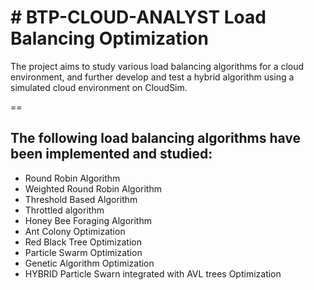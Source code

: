 # # BTP-CLOUD-ANALYST **Load Balancing Optimization**

The project aims to study various load balancing algorithms for a cloud environment, and further develop and test a hybrid algorithm using a simulated cloud environment on CloudSim.

==
## The following load balancing algorithms have been implemented and studied:
- Round Robin Algorithm
- Weighted Round Robin Algorithm
- Threshold Based Algorithm
- Throttled algorithm
- Honey Bee Foraging Algorithm
- Ant Colony Optimization
- Red Black Tree Optimization
- Particle Swarm Optimization
- Genetic Algorithm Optimization
- HYBRID Particle Swarn integrated with AVL trees Optimization

